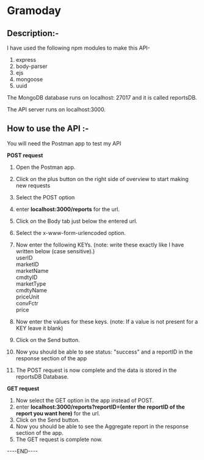 # Gramoday

## Description:-

I have used the following npm modules to make this API-
1. express
2. body-parser
3. ejs
4. mongoose
5. uuid

The MongoDB database runs on localhost: 27017 and it is called reportsDB.

The API server runs on localhost:3000.

## How to use the API :-

You will need the Postman app to test my API

**POST request**

1. Open the Postman app.
2. Click on the plus button on the right side of overview to start making new requests
3. Select the POST option
4. enter **localhost:3000/reports** for the url.
5. Click on the Body tab just below the entered url.
6. Select the x-www-form-urlencoded option.
7. Now enter the following KEYs. (note: write these exactly like I have written below (case sensitive).)<br/>
   userID<br/>
   marketID<br/>
   marketName<br/>
   cmdtyID<br/>
   marketType<br/>
   cmdtyName<br/>
   priceUnit<br/>
   convFctr<br/>
   price<br/>

8. Now enter the values for these keys. (note: If a value is not present for a KEY leave it blank)
9. Click on the Send button.
10. Now you should be able to see status: "success" and a reportID in the response section of the app
11. The POST request is now complete and the data is stored in the reportsDB Database.

**GET request**

1. Now select the GET option in the app instead of POST.
2. enter **localhost:3000/reports?reportID=(enter the reportID of the report you want here)** for the url.
3. Click on the Send button.
4. Now you should be able to see the Aggregate report in the response section of the app.
5. The GET request is complete now.

----END----
